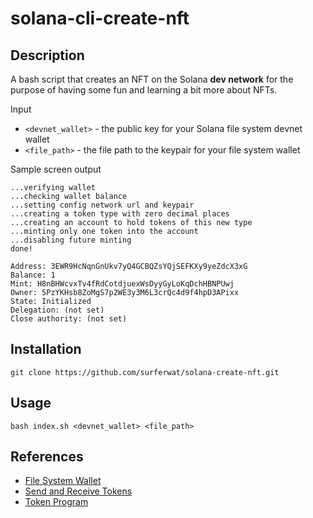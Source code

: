 # solana-cli-create-nft
## Description
A bash script that creates an NFT on the Solana **dev network** for the purpose of having some 
fun and learning a bit more about NFTs.

Input
* `<devnet_wallet>` - the public key for your Solana file system devnet wallet
* `<file_path>` - the file path to the keypair for your file system wallet

Sample screen output
```
...verifying wallet
...checking wallet balance
...setting config network url and keypair
...creating a token type with zero decimal places
...creating an account to hold tokens of this new type
...minting only one token into the account
...disabling future minting
done!

Address: 3EWR9HcNqnGnUkv7yQ4GCBQZsYQjSEFKXy9yeZdcX3xG
Balance: 1
Mint: H8nBHWcvxTv4fRdCotdjuexWsDyyGyLoKqDchHBNPUwj
Owner: 5PzYKHsb8ZoMgS7p2WE3y3M6L3crQc4d9f4hpD3APixx
State: Initialized
Delegation: (not set)
Close authority: (not set)
```

## Installation
```
git clone https://github.com/surferwat/solana-create-nft.git
```
## Usage
```
bash index.sh <devnet_wallet> <file_path>
```
## References
* [File System Wallet](https://docs.solana.com/wallet-guide/file-system-wallet)
* [Send and Receive Tokens](https://docs.solana.com/cli/transfer-tokens)
* [Token Program](https://spl.solana.com/token)
